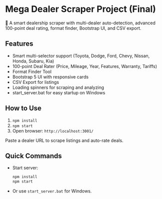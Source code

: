 
# Mega Dealer Scraper Project (Final)

🚗 A smart dealership scraper with multi-dealer auto-detection, advanced 100-point deal rating, format finder, Bootstrap UI, and CSV export.

## Features
- Smart multi-selector support (Toyota, Dodge, Ford, Chevy, Nissan, Honda, Subaru, Kia)
- 100-point Deal Rater (Price, Mileage, Year, Features, Warranty, Tariffs)
- Format Finder Tool
- Bootstrap 5 UI with responsive cards
- CSV Export for listings
- Loading spinners for scraping and analyzing
- start_server.bat for easy startup on Windows

## How to Use
1. `npm install`
2. `npm start`
3. Open browser: `http://localhost:3001/`

Paste a dealer URL to scrape listings and auto-rate deals.

## Quick Commands
- Start server:
    ```bash
    npm install
    npm start
    ```
- Or use `start_server.bat` for Windows.
